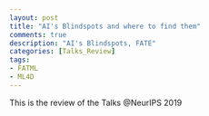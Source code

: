 ```yaml
---
layout: post
title: "AI's Blindspots and where to find them"
comments: true
description: "AI's Blindspots, FATE"
categories: [Talks_Review]
tags:
- FATML
- ML4D
---
```


This is the review of the Talks @NeurIPS 2019
